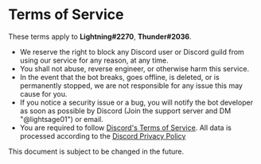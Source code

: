 # Terms of Service

These terms apply to **Lightning#2270**, **Thunder#2036**.

- We reserve the right to block any Discord user or Discord guild from using our service for any reason, at any time.
- You shall not abuse, reverse engineer, or otherwise harm this service.
- In the event that the bot breaks, goes offline, is deleted, or is permanently stopped, we are not responsible for any issue this may cause for you.
- If you notice a security issue or a bug, you will notify the bot developer as soon as possible by Discord (Join the support server and DM "@lightsage01") or email.
- You are required to follow [Discord's Terms of Service](https://discord.com/terms). All data is processed according to the [Discord Privacy Policy](https://discord.com/privacy)

This document is subject to be changed in the future.